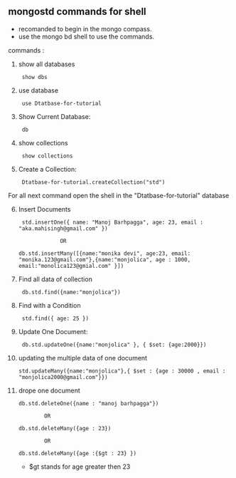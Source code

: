 mongostd commands for shell
--
- recomanded to begin in the mongo compass.
- use the mongo bd shell to use the commands.

commands :

1. show all databases

        show dbs

2. use database

        use Dtatbase-for-tutorial

3. Show Current Database:

        db

4. show collections

        show collections

5. Create a Collection:

        Dtatbase-for-tutorial.createCollection("std")

For all next command open the shell in the "Dtatbase-for-tutorial" database

6. Insert Documents

        std.insertOne({ name: "Manoj Barhpagga", age: 23, email : "aka.mahisingh@gmail.com" })

                    OR

       db.std.insertMany([{name:"monika devi", age:23, email: "monika.123@gmail.com"},{name:"monjolica", age : 1000, email:"monolica123@gmial.com" }])

7. Find all data of collection

        db.std.find({name:"monjolica"})


8. Find with a Condition

        std.find({ age: 25 })

9. Update One Document:

        db.std.updateOne({name:"monjolica" }, { $set: {age:2000}})

10. updating the multiple data of one document

        std.updateMany({name:"monjolica"},{ $set : {age : 30000 , email : "monjolica2000@gmail.com"}})

11. drope one document

        db.std.deleteOne({name : "manoj barhpagga"})

                OR

        db.std.deleteMany({age : 23})

                OR

        db.std.deleteMany({age :{$gt : 23} })


    - $gt stands for age greater then 23



